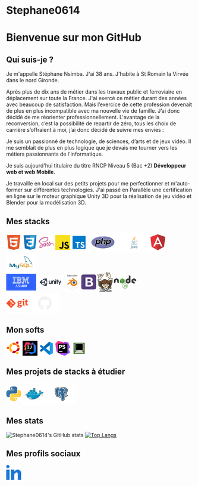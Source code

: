 # Stephane0614
# Bienvenue sur mon GitHub

## Qui suis-je ?

Je m'appelle Stéphane Nsimba. J'ai 38 ans. J'habite à St Romain la Virvée dans le nord Gironde.

Après plus de dix ans de métier dans les travaux public et ferroviaire en déplacement sur toute la France. J'ai exercé ce métier durant des années avec beaucoup de satisfaction. Mais l’exercice de cette profession devenait de plus en plus incompatible avec ma nouvelle vie de famille. J’ai donc décidé de me réorienter professionnellement. L'avantage de la reconversion, c’est la possibilité de repartir de zéro, tous les choix de carrière s’offraient à moi, j’ai donc décidé de suivre mes envies :

Je suis un passionné de technologie, de sciences, d’arts et de jeux vidéo. Il me semblait de plus en plus logique que je devais me tourner vers les métiers passionnants de l'informatique.

Je suis aujourd'hui titulaire du titre RNCP Niveau 5 (Bac +2) <b>Développeur web et web Mobile</b>.

Je travaille en local sur des petits projets pour me perfectionner et m'auto-former sur différentes technologies. J'ai passé en Parallèle une certification en ligne sur le moteur graphique Unity 3D pour la réalisation de jeu vidéo et Blender pour la modélisation 3D.



## Mes stacks

<!-- ![Alt text](./img/html.svg "html") -->
<img align="center" alt="html" width="40px" src="./img/html.svg" />
<img align="center" alt="css" width="40px" src="./img/css3.svg" />
<img align="center" alt="sass" width="40px" src="./img/sass.svg" />
<img align="center" alt="javascript" width="40px" src="./img/javascript.svg" />
<img align="center" alt="typescript" width="40px" src="./img/typescript.svg" />
<img align="center" alt="php" width="80px" src="./img/PHP.svg" />
<img align="center" alt="java" width="80px" src="./img/Java.svg" />
<img align="center" alt="angul" width="40px"src="./img/angular.svg"/>
<img align="center" alt="mysql" width="80px" src="./img/mysql.svg" />
<br>
<img align="center" alt="mysql" width="80px" src="./img/ibm.png" />
<img align="center" alt="unity" width="70px" src="./img/unity3d-ar21.png" />
<img align="center" alt="blender" width="40px" src="./img/blender.png" />
<img align="center" alt="bootstrap" width="40px" src="./img/bootstrap.svg" />
<img align="center" alt="composer" width="40px" src="./img/composer.svg" />
<img align="center" alt="nodeJs" width="60px" src="./img/nodejs.svg" />

<br>
<img align="center" alt="git" width="60px" src="./img/git-orange.svg" />
<img align="center" alt="github" width="80px" src="./img/GitHub.svg" />

## Mon softs

<img align="center" alt="ubuntu" width="40px" src="./img/Ubuntu.svg" />
<img align="center" alt="ubuntu" width="40px" src="./img/iconIntelij.jpg" />
<img align="center" alt="vscode=" width="40px" src="./img/vscode.svg" />
<img align="center" alt="phpstorm" width="40px" src="./img/phpstorm.svg" />
<img align="center" alt="phpstorm" width="40px" src="./img/mocha.png" />

## Mes projets de stacks à étudier

<img align="center" alt="python" width="40px" src="./img/python.svg" />
<img align="center" alt="docker" width="60px" src="./img/docker.svg" />
<img align="center" alt="PostGreSQL" width="80px" src="./img/PostgreSQL.svg" />

## Mes stats

![Stephane0614's GitHub stats](https://github-readme-stats.vercel.app/api?username=Stephane0614&show_icons=true&theme=onedark&count_private=true)
[![Top Langs](https://github-readme-stats.vercel.app/api/top-langs/?username=Stephane0614&layout=compact&count-private=true&theme=onedark)](https://github.com/Stephane0614/)

## Mes profils sociaux

<a href="https://www.linkedin.com/in/stephane-nsimba-29b0a923b/">
    <img align="center" alt="Linkedin" width="40px" src="./img/linkedin.svg" />
</a>


